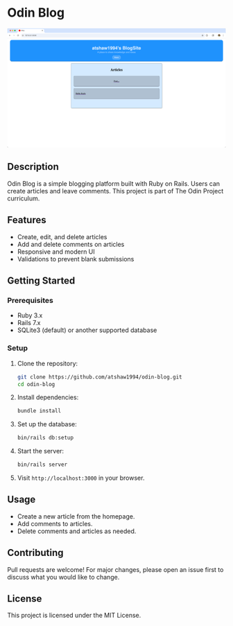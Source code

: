 # Odin Blog

![Screenshot](screenshot.png)

## Description

Odin Blog is a simple blogging platform built with Ruby on Rails. Users can create articles and leave comments. This project is part of The Odin Project curriculum.

## Features

- Create, edit, and delete articles
- Add and delete comments on articles
- Responsive and modern UI
- Validations to prevent blank submissions

## Getting Started

### Prerequisites

- Ruby 3.x
- Rails 7.x
- SQLite3 (default) or another supported database

### Setup

1. Clone the repository:
   ```sh
   git clone https://github.com/atshaw1994/odin-blog.git
   cd odin-blog
   ```
2. Install dependencies:
   ```sh
   bundle install
   ```
3. Set up the database:
   ```sh
   bin/rails db:setup
   ```
4. Start the server:
   ```sh
   bin/rails server
   ```
5. Visit `http://localhost:3000` in your browser.

## Usage

- Create a new article from the homepage.
- Add comments to articles.
- Delete comments and articles as needed.

## Contributing

Pull requests are welcome! For major changes, please open an issue first to discuss what you would like to change.

## License

This project is licensed under the MIT License.

